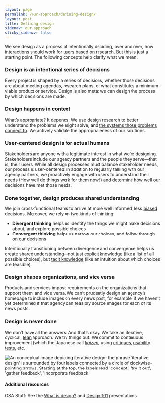 ```yaml
---
layout: page
permalink: /our-approach/defining-design/
layout: post
title: Defining design
sidenav: our-approach
sticky_sidenav: false
---
```


We see design as a process of intentionally deciding, over and over, how interactions should work for users based on research. But this is just a starting point. The following concepts help clarify what we mean.


### Design is an intentional series of decisions

Every project is shaped by a series of decisions, whether those decisions are about meeting agendas, research plans, or what constitutes a minimum-viable product or service. Design is also meta: we can design the process by which decisions are made.


### Design happens in context

What’s appropriate? It depends. We use design research to better understand the problems we might solve, and [the systems those problems connect to](https://quotesondesign.com/eliel-saarinen/). We actively validate the appropriateness of our solutions.


### User-centered design is for actual humans

Stakeholders are anyone with a legitimate interest in what we’re designing. Stakeholders include our agency partners and the people they serve—that is, their users. While all design processes must balance stakeholder needs, our process is user-centered: in addition to regularly talking with our agency partners, we proactively engage with users to understand their needs (How well do things work for them now?) and determine how well our decisions have met those needs.


### Done together, design produces shared understanding

We join cross-functional teams to arrive at more well informed, less [biased](/research/bias/) decisions. Moreover, we rely on two kinds of thinking:
- **Divergent thinking** helps us identify the things we might make decisions about, and explore possible choices
- **Convergent thinking** helps us narrow our choices, and follow through on our decisions

Intentionally transitioning between divergence and convergence helps us create shared understanding—not just explicit knowledge (like a list of all possible choices), but [tacit knowledge](https://en.wikipedia.org/wiki/Tacit_knowledge) (like an intuition about which choices are feasible).

### Design shapes organizations, and vice versa

Products and services impose requirements on the organizations that support them, and vice versa. We can’t prudently design an agency’s homepage to include images on every news post, for example, if we haven’t yet determined if that agency can feasibly source images for each of its news posts.


### Design is never done

We don’t have all the answers. And that’s okay. We take an iterative, cyclical, [lean]({{site.baseurl}}/our-approach/stay-lean) approach. We try things out. We commit to continuous improvement (which the Japanese call *[kaizen](https://en.wikipedia.org/wiki/Kaizen))* using [critiques](http://scottberkun.com/essays/23-how-to-run-a-design-critique/), [usability tests](https://methods.18f.gov/usability-testing), etc.

![An conceptual image depicting iterative design: the phrase 'iterative design' is surrounded by four labels connected by a circle of clockwise-pointing arrows. Starting at the top, the labels read 'concept', 'try it out', 'gather feedback', 'incorporate feedback']({{site.baseurl}}/images/iterative-design.png "Iterative design")



#### Additional resources

GSA Staff: See the [What is design?](https://drive.google.com/a/gsa.gov/open?id=1dFVWZQzSGMUEj8oDQ_i3Ja0B4z1TFzuPGnYoO4sBAK4) and [Design 101](https://docs.google.com/presentation/d/16XEv3POpUtjzHG-KBzjT0lUyh5Vcp7CKFAeOj9QT27k/edit#slide=id.g3a57b3f921_0_227) presentations
